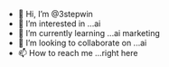 - 👋 Hi, I’m @3stepwin
- 👀 I’m interested in ...ai
- 🌱 I’m currently learning ...ai marketing
- 💞️ I’m looking to collaborate on ...ai
- 📫 How to reach me ...right here

<!---
3stepwin/3stepwin is a ✨ special ✨ repository because its `README.md` (this file) appears on your GitHub profile.
You can click the Preview link to take a look at your changes.
--->
